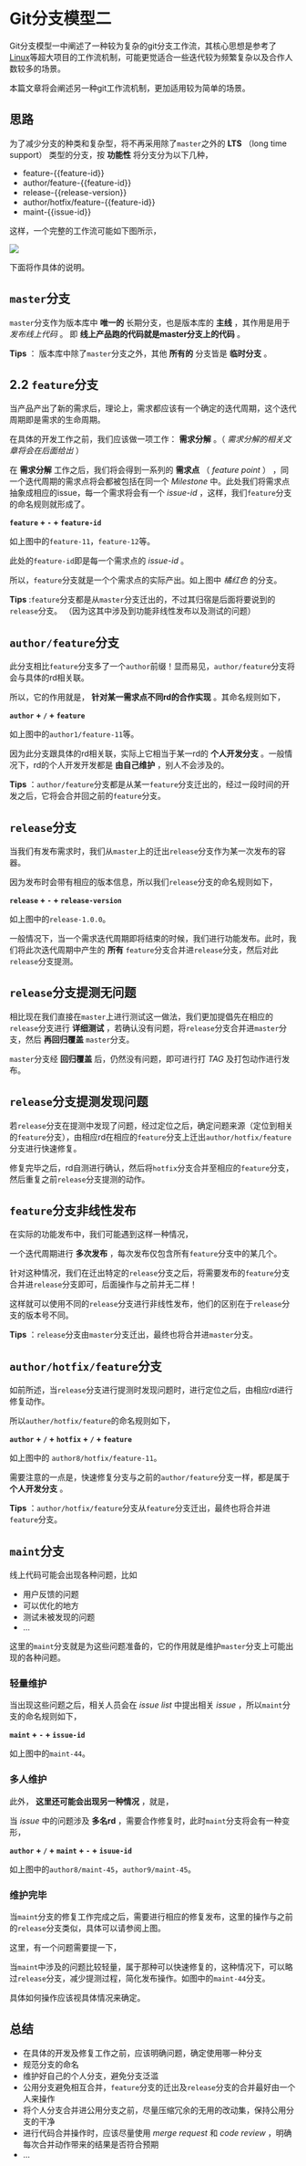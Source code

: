 # Git分支模型二

Git分支模型一中阐述了一种较为复杂的git分支工作流，其核心思想是参考了[Linux](https://github.com/torvalds/linux)等超大项目的工作流机制，可能更觉适合一些迭代较为频繁复杂以及合作人数较多的场景。

本篇文章将会阐述另一种git工作流机制，更加适用较为简单的场景。

## 思路

为了减少分支的种类和复杂型，将不再采用除了`master`之外的 **LTS** （long time support） 类型的分支，按 **功能性** 将分支分为以下几种，

- feature-{{feature-id}}
- author/feature-{{feature-id}}
- release-{{release-version}}
- author/hotfix/feature-{{feature-id}}
- maint-{{issue-id}}


这样，一个完整的工作流可能如下图所示，

![](015.png)

下面将作具体的说明。

## `master`分支

`master`分支作为版本库中 **唯一的** 长期分支，也是版本库的 **主线** ，其作用是用于 *发布线上代码* 。 即 **线上产品跑的代码就是master分支上的代码** 。

**Tips** ： 版本库中除了`master`分支之外，其他 **所有的** 分支皆是 **临时分支** 。


## 2.2 `feature`分支

当产品产出了新的需求后，理论上，需求都应该有一个确定的迭代周期，这个迭代周期即是需求的生命周期。

在具体的开发工作之前，我们应该做一项工作： **需求分解** 。（ *需求分解的相关文章将会在后面给出* ）

在 **需求分解** 工作之后，我们将会得到一系列的 **需求点** （ *feature point* ） ，同一个迭代周期的需求点将会都被包括在同一个 *Milestone* 中。此处我们将需求点抽象成相应的issue，每一个需求将会有一个 *issue-id* ，这样，我们`feature`分支的命名规则就形成了。

**`feature` + `-` + `feature-id`**

如上图中的`feature-11`，`feature-12`等。

此处的`feature-id`即是每一个需求点的 *issue-id* 。

所以，`feature`分支就是一个个需求点的实际产出。如上图中 *橘红色* 的分支。

**Tips** :`feature`分支都是从`master`分支迁出的，不过其归宿是后面将要说到的`release`分支。 （因为这其中涉及到功能非线性发布以及测试的问题）


## `author/feature`分支

此分支相比`feature`分支多了一个`author`前缀！显而易见，`author/feature`分支将会与具体的rd相关联。

所以，它的作用就是， **针对某一需求点不同rd的合作实现** 。其命名规则如下，

**`author` + `/` + `feature`**

如上图中的`author1/feature-11`等。

因为此分支跟具体的rd相关联，实际上它相当于某一rd的 **个人开发分支** 。一般情况下，rd的个人开发开发都是 **由自己维护** ，别人不会涉及的。

**Tips** ：`author/feature`分支都是从某一`feature`分支迁出的，经过一段时间的开发之后，它将会合并回之前的`feature`分支。


## `release`分支

当我们有发布需求时，我们从`master`上的迁出`release`分支作为某一次发布的容器。

因为发布时会带有相应的版本信息，所以我们`release`分支的命名规则如下，

**`release` + `-` + `release-version`**

如上图中的`release-1.0.0`。

一般情况下，当一个需求迭代周期即将结束的时候，我们进行功能发布。此时，我们将此次迭代周期中产生的 **所有** `feature`分支合并进`release`分支，然后对此`release`分支提测。



## `release`分支提测无问题

相比现在我们直接在`master`上进行测试这一做法，我们更加提倡先在相应的`release`分支进行 **详细测试** ，若确认没有问题，将`release`分支合并进`master`分支，然后 **再回归覆盖** `master`分支。

`master`分支经 **回归覆盖** 后，仍然没有问题，即可进行打 *TAG* 及打包动作进行发布。


## `release`分支提测发现问题

若`release`分支在提测中发现了问题，经过定位之后，确定问题来源（定位到相关的`feature`分支），由相应rd在相应的`feature`分支上迁出`author/hotfix/feature`分支进行快速修复。

修复完毕之后，rd自测进行确认，然后将`hotfix`分支合并至相应的`feature`分支，然后重复之前`release`分支提测的动作。


## `feature`分支非线性发布

在实际的功能发布中，我们可能遇到这样一种情况，

一个迭代周期进行 **多次发布** ，每次发布仅包含所有`feature`分支中的某几个。

针对这种情况，我们在迁出特定的`release`分支之后，将需要发布的`feature`分支合并进`release`分支即可，后面操作与之前并无二样！

这样就可以使用不同的`release`分支进行非线性发布，他们的区别在于`release`分支的版本号不同。

**Tips** ：`release`分支由`master`分支迁出，最终也将合并进`master`分支。


## `author/hotfix/feature`分支

如前所述，当`release`分支进行提测时发现问题时，进行定位之后，由相应rd进行修复动作。

所以`auther/hotfix/feature`的命名规则如下，

**`author` + `/` + `hotfix` + `/` + `feature`**

如上图中的 `author8/hotfix/feature-11`。

需要注意的一点是，快速修复分支与之前的`author/feature`分支一样，都是属于 **个人开发分支** 。

**Tips** ：`author/hotfix/feature`分支从`feature`分支迁出，最终也将合并进`feature`分支。


## `maint`分支

线上代码可能会出现各种问题，比如

- 用户反馈的问题
- 可以优化的地方
- 测试未被发现的问题
- ...

这里的`maint`分支就是为这些问题准备的，它的作用就是维护`master`分支上可能出现的各种问题。

### 轻量维护

当出现这些问题之后，相关人员会在 *issue list* 中提出相关 *issue* ，所以`maint`分支的命名规则如下，

**`maint` + `-` + `issue-id`**

如上图中的`maint-44`。


### 多人维护

此外， **这里还可能会出现另一种情况** ，就是，

当 *issue* 中的问题涉及 **多名rd** ，需要合作修复时，此时`maint`分支将会有一种变形，

**`author` + `/` + `maint` + `-` + `isuue-id`**

如上图中的`author8/maint-45`，`author9/maint-45`。


### 维护完毕

当`maint`分支的修复工作完成之后，需要进行相应的修复发布，这里的操作与之前的`release`分支类似，具体可以请参阅上图。

这里，有一个问题需要提一下，

当`maint`中涉及的问题比较轻量，属于那种可以快速修复的，这种情况下，可以略过`release`分支，减少提测过程，简化发布操作。如图中的`maint-44`分支。

具体如何操作应该视具体情况来确定。


## 总结

- 在具体的开发及修复工作之前，应该明确问题，确定使用哪一种分支
- 规范分支的命名
- 维护好自己的个人分支，避免分支泛滥
- 公用分支避免相互合并，`feature`分支的迁出及`release`分支的合并最好由一个人来操作
- 将个人分支合并进公用分支之前，尽量压缩冗余的无用的改动集，保持公用分支的干净
- 进行代码合并操作时，应该尽量使用 *merge request* 和 *code review* ，明确每次合并动作带来的结果是否符合预期
- ...